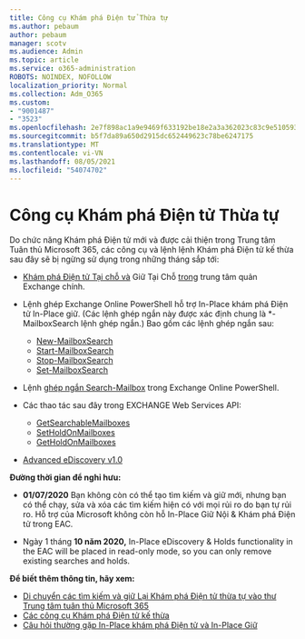```yaml
---
title: Công cụ Khám phá Điện tử Thừa tự
ms.author: pebaum
author: pebaum
manager: scotv
ms.audience: Admin
ms.topic: article
ms.service: o365-administration
ROBOTS: NOINDEX, NOFOLLOW
localization_priority: Normal
ms.collection: Adm_O365
ms.custom:
- "9001487"
- "3523"
ms.openlocfilehash: 2e7f898ac1a9e9469f633192be18e2a3a362023c83c9e510593196b5a4a0daf5
ms.sourcegitcommit: b5f7da89a650d2915dc652449623c78be6247175
ms.translationtype: MT
ms.contentlocale: vi-VN
ms.lasthandoff: 08/05/2021
ms.locfileid: "54074702"
---
```

# <a name="retirement-of-legacy-ediscovery-tools"></a>Công cụ Khám phá Điện tử Thừa tự

Do chức năng Khám phá Điện tử mới và được cải thiện trong Trung tâm Tuân thủ Microsoft 365, các công cụ và lệnh lệnh Khám phá Điện tử kế thừa sau đây sẽ bị ngừng sử dụng trong những tháng sắp tới:

- [Khám phá Điện tử Tại chỗ và](https://docs.microsoft.com/exchange/security-and-compliance/in-place-ediscovery/in-place-ediscovery) Giữ Tại Chỗ [trong](https://docs.microsoft.com/exchange/security-and-compliance/create-or-remove-in-place-holds) trung tâm quản Exchange chính.

- Lệnh ghép Exchange Online PowerShell hỗ trợ In-Place khám phá Điện tử In-Place giữ. (Các lệnh ghép ngắn này được xác định chung là *-MailboxSearch lệnh ghép ngắn.) Bao gồm các lệnh ghép ngắn sau:

    - [New-MailboxSearch](https://docs.microsoft.com/powershell/module/exchange/policy-and-compliance-content-search/new-mailboxsearch)
    - [Start-MailboxSearch](https://docs.microsoft.com/powershell/module/exchange/policy-and-compliance-content-search/start-mailboxsearch)
    - [Stop-MailboxSearch](https://docs.microsoft.com/powershell/module/exchange/policy-and-compliance-content-search/stop-mailboxsearch)
    - [Set-MailboxSearch](https://docs.microsoft.com/powershell/module/exchange/policy-and-compliance-content-search/set-mailboxsearch)

- Lệnh [ghép ngắn Search-Mailbox](https://docs.microsoft.com/powershell/module/exchange/mailboxes/search-mailbox?view=exchange-ps) trong Exchange Online PowerShell.
- Các thao tác sau đây trong EXCHANGE Web Services API:
    - [GetSearchableMailboxes](https://docs.microsoft.com/exchange/client-developer/web-service-reference/getsearchablemailboxes-operation)
    - [SetHoldOnMailboxes](https://docs.microsoft.com/exchange/client-developer/web-service-reference/setholdonmailboxes-operation)
    - [GetHoldOnMailboxes](https://docs.microsoft.com/exchange/client-developer/web-service-reference/getholdonmailboxes-operation)

- [Advanced eDiscovery v1.0](https://docs.microsoft.com/microsoft-365/compliance/office-365-advanced-ediscovery)

**Đường thời gian để nghỉ hưu:**
- **01/07/2020** Bạn không còn có thể tạo tìm kiếm và giữ mới, nhưng bạn có thể chạy, sửa và xóa các tìm kiếm hiện có với mọi rủi ro do bạn tự rủi ro. Hỗ trợ của Microsoft không còn hỗ In-Place Giữ Nội & Khám phá Điện tử trong EAC.
    
- Ngày 1 tháng **10 năm 2020,** In-Place eDiscovery & Holds functionality in the EAC will be placed in read-only mode, so you can only remove existing searches and holds.

**Để biết thêm thông tin, hãy xem:**

 - [Di chuyển các tìm kiếm và giữ Lại Khám phá Điện tử thừa tự vào thư Trung tâm tuân thủ Microsoft 365](https://docs.microsoft.com/microsoft-365/compliance/migrate-legacy-ediscovery-searches-and-holds)
 - [Các công cụ Khám phá Điện tử kế thừa](https://docs.microsoft.com/microsoft-365/compliance/legacy-ediscovery-retirement)
 - [Câu hỏi thường gặp In-Place khám phá Điện tử và In-Place Giữ](https://docs.microsoft.com/microsoft-365/compliance/legacy-ediscovery-retirement#faqs-about-in-place-ediscovery-and-in-place-holds)



